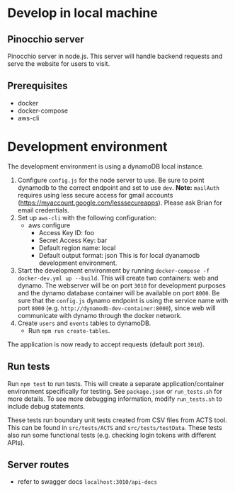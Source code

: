 # Develop in local machine
## Pinocchio server

Pinocchio server in node.js. This server will handle backend requests and serve the website for users to visit.

## Prerequisites

* docker
* docker-compose
* aws-cli

# Development environment

The development environment is using a dynamoDB local instance. 

1. Configure `config.js` for the node server to use. Be sure to point dynamodb to the correct endpoint and set to use `dev`. **Note:** `mailAuth` requires using less secure access for gmail accounts (https://myaccount.google.com/lesssecureapps). Please ask Brian for email credentials.
2. Set up `aws-cli` with the following configuration:
    - aws configure
        - Access Key ID: foo
        - Secret Access Key: bar
        - Default region name: local
        - Default output format: json
    This is for local dyanamodb development environment.
3. Start the development environment by running `docker-compose -f docker-dev.yml up --build`. This will create two containers: web and dynamo. The webserver will be on port `3010` for development purposes and the dynamo database container will be available on port `8000`. Be sure that the `config.js` dynamo endpoint is using the service name with port `8000` (e.g. `http://dynamodb-dev-container:8000`), since web will communicate with dynamo through the docker network.
4. Create `users` and `events` tables to dynamoDB.
    - Run `npm run create-tables`.

The application is now ready to accept requests (default port `3010`).

## Run tests

Run `npm test` to run tests. This will create a separate application/container environment specifically for testing. See `package.json` or `run_tests.sh` for more details. To see more debugging information, modify `run_tests.sh` to include debug statements.

These tests run boundary unit tests created from CSV files from ACTS tool. This can be found in `src/tests/ACTS` and `src/tests/testData`. These tests also run some functional tests (e.g. checking login tokens with different APIs).

## Server routes

* refer to swagger docs `localhost:3010/api-docs`
